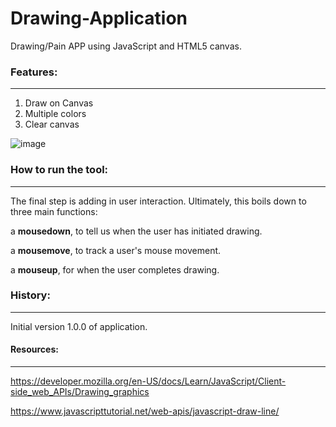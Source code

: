 # Drawing-Application
Drawing/Pain APP using JavaScript and HTML5 canvas.


### Features:
--------------------------
1. Draw on Canvas
2. Multiple colors
3. Clear canvas

![image](https://user-images.githubusercontent.com/72825756/182024787-fcc0c1d0-8de0-4194-a08d-3157e2661beb.png)


### How to run the tool:
---------------------------------

The final step is adding in user interaction. Ultimately, this boils down to three main functions:

a **mousedown**, to tell us when the user has initiated drawing.

a **mousemove**, to track a user's mouse movement.

a **mouseup**, for when the user completes drawing.



### History:
---------------------------
Initial version 1.0.0 of application.


#### Resources:
----------------------
https://developer.mozilla.org/en-US/docs/Learn/JavaScript/Client-side_web_APIs/Drawing_graphics


https://www.javascripttutorial.net/web-apis/javascript-draw-line/